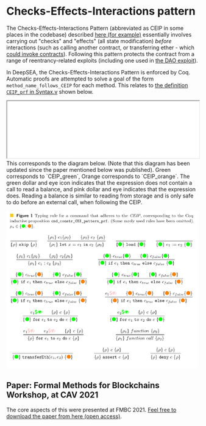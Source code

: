 # Checks-Effects-Interactions pattern

The Checks-Effects-Interactions Pattern (abbreviated as CEIP in some places in the codebase) described [here (for example)](https://docs.soliditylang.org/en/v0.8.10/security-considerations.html#use-the-checks-effects-interactions-pattern) essentially involves carrying out "checks" and "effects" (all state modification) _before_ interactions (such as calling another contract, or transferring ether - which [could invoke contracts](Transferring-Ether-can-invoke-contracts.md)). Following this pattern protects the contract from a range of reentrancy-related exploits (including one used in [the DAO exploit](https://dev.to/zaryab2000/the-significance-of-check-effects-interaction-pattern-5hn6)).

In DeepSEA, the Checks-Effects-Interactions Pattern is enforced by Coq. Automatic proofs are attempted to solve a goal of the form `method_name_follows_CEIP` for each method. This relates to [the definition `CEIP_prf` in Syntax.v](/coqdoc/DeepSpec.core.Syntax.html#CEIP_prf) shown below.

<iframe style="width:100%" src="/coqdoc/DeepSpec.core.Syntax.html#CEIP_prf"></iframe>
<br>
This corresponds to the diagram below. (Note that this diagram has been updated since the paper mentioned below was published). Green corresponds to `CEIP_green`, Orange corresponds to `CEIP_orange`. The green dollar and eye icon indicates that the expression does not contain a call to read a balance, and pink dollar and eye indicates that the expression does. Reading a balance is similar to reading from storage and is only safe to do before an external call, when following the CEIP.

![Diagram of rules for following Checks-Effects-Interactions Pattern](images/ceip-figure.png)

## Paper: Formal Methods for Blockchains Workshop, at CAV 2021

The core aspects of this were presented at FMBC 2021. [Feel free to download the paper from here (open access)](https://doi.org/10.4230/OASIcs.FMBC.2021.3).